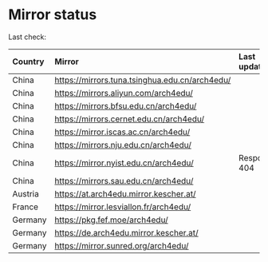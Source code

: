 <script src="./time.js"></script>
# Mirror status
Last check: <script type="text/javascript">localize(1706635024.5130975);</script>

|Country|Mirror|Last update|
|:------|:-----|:----------|
|China|https://mirrors.tuna.tsinghua.edu.cn/arch4edu/|<script type="text/javascript">localize(1706596257);</script>|
|China|https://mirrors.aliyun.com/arch4edu/|<script type="text/javascript">localize(1706596257);</script>|
|China|https://mirrors.bfsu.edu.cn/arch4edu/|<script type="text/javascript">localize(1706596257);</script>|
|China|https://mirrors.cernet.edu.cn/arch4edu/|<script type="text/javascript">localize(1706596257);</script>|
|China|https://mirror.iscas.ac.cn/arch4edu/|<script type="text/javascript">localize(1706596257);</script>|
|China|https://mirrors.nju.edu.cn/arch4edu/|<script type="text/javascript">localize(1706552956);</script>|
|China|https://mirror.nyist.edu.cn/arch4edu/|Response 404|
|China|https://mirrors.sau.edu.cn/arch4edu/|<script type="text/javascript">localize(1706596257);</script>|
|Austria|https://at.arch4edu.mirror.kescher.at/|<script type="text/javascript">localize(1706596257);</script>|
|France|https://mirror.lesviallon.fr/arch4edu/|<script type="text/javascript">localize(1706596257);</script>|
|Germany|https://pkg.fef.moe/arch4edu/|<script type="text/javascript">localize(1706596257);</script>|
|Germany|https://de.arch4edu.mirror.kescher.at/|<script type="text/javascript">localize(1706596257);</script>|
|Germany|https://mirror.sunred.org/arch4edu/|<script type="text/javascript">localize(1706596257);</script>|

<script src="./tablefilter/tablefilter.js"></script>
<script src="./table.js"></script>